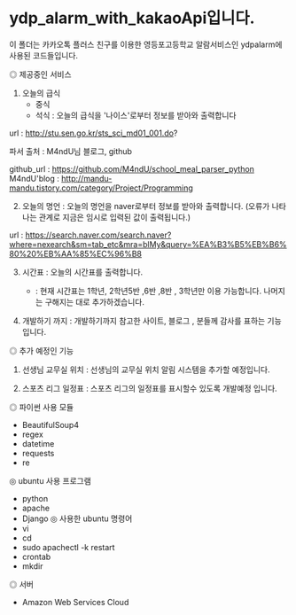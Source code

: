 # ydp_alarm_with_kakaoApi입니다.

이 폴더는 카카오톡 플러스 친구를 이용한 영등포고등학교 알람서비스인 ydpalarm에 사용된 코드들입니다.

◎ 제공중인 서비스
1. 오늘의 급식
	- 중식
	- 석식
: 오늘의 급식을 '나이스'로부터 정보를 받아와 출력합니다

url : http://stu.sen.go.kr/sts_sci_md01_001.do?

파서 출처 : M4ndU님 블로그, github

github_url : https://github.com/M4ndU/school_meal_parser_python
M4ndU'blog : http://mandu-mandu.tistory.com/category/Project/Programming

2. 오늘의 명언
: 오늘의 명언을 naver로부터 정보를 받아와 출력합니다. (오류가 나타나는 관계로 지금은 임시로 입력된 값이 출력됩니다.)

url : https://search.naver.com/search.naver?where=nexearch&sm=tab_etc&mra=blMy&query=%EA%B3%B5%EB%B6%80%20%EB%AA%85%EC%96%B8

3. 시간표
: 오늘의 시간표를 출력합니다.
	- : 현재 시간표는 1학년, 2학년5반 ,6반 ,8반 , 3학년만 이용 가능합니다. 나머지는 구해지는 대로 추가하겠습니다.

4. 개발하기 까지
: 개발하기까지 참고한 사이트, 블로그 , 분들께 감사를 표하는 기능입니다.


◎ 추가 예정인 기능
1. 선생님 교무실 위치
: 선생님의 교무실 위치 알림 시스템을 추가할 예정입니다.

2. 스포츠 리그 일정표
: 스포츠 리그의 일정표를 표시할수 있도록 개발예정 입니다.

◎ 파이썬 사용 모듈
- BeautifulSoup4
- regex
- datetime
- requests
- re

◎ ubuntu 사용 프로그램
- python
- apache
- Django
◎ 사용한 ubuntu 명령어
- vi
- cd
- sudo apachectl -k restart
- crontab
- mkdir

◎ 서버
- Amazon Web Services Cloud
